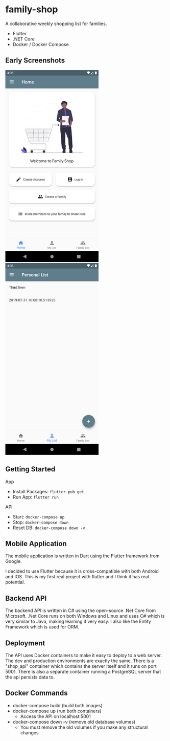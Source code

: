# family-shop

A collaborative weekly shopping list for families.

- Flutter
- .NET Core
- Docker / Docker Compose

## Early Screenshots

<img src="https://github.com/evan-buss/family-shop/blob/master/images/home.png" height="600">&nbsp;&nbsp;&nbsp;&nbsp;&nbsp;&nbsp;&nbsp;&nbsp;&nbsp;&nbsp;&nbsp;&nbsp;<img src="https://github.com/evan-buss/family-shop/blob/master/images/list.png" height="600">

## Getting Started

App
  - Install Packages: `flutter pub get`
  - Run App: `flutter run`

API
  - Start: `docker-compose up`
  - Stop: `docker-compose down`
  - Reset DB: `docker-compose down -v`

## Mobile Application

The mobile application is written in Dart using the Flutter framework from Google.

I decided to use Flutter because it is cross-compatible with both Android and IOS. This is my first real project with 
flutter and I think it has real potential.

## Backend API

The backend API is written in C# using the open-source .Net Core from Microsoft. .Net Core runs on both Windows and Linux
and uses C# which is very similar to Java, making learning it very easy. I also like the Entity Framework which is used
for ORM.

## Deployment

The API uses Docker containers to make it easy to deploy to a web server. The dev and production environments are exactly
the same. There is a "shop_api" container which contains the server itself and it runs on port 5001. There is also a 
separate container running a PostgreSQL server that the api persists data to. 

## Docker Commands 
- docker-compose build (build both images)
- docker-compose up (run both containers)
  - Access the API on localhost:5001
- docker-compose down -v (remove old database volumes)
  - You must remove the old volumes if you make any structural changes
